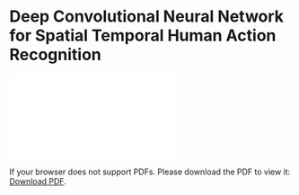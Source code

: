 # Deep Convolutional Neural Network for Spatial Temporal Human Action Recognition

<object data="BEngThesis_ResearchPaper.pdf" type="application/pdf" width="700px" height="700px">
    <embed src="BEngThesis_ResearchPaper.pdf">
        <p>If your browser does not support PDFs. Please download the PDF to view it: <a href="BEngThesis_ResearchPaper.pdf">Download PDF</a>.</p>
    </embed>
</object>
